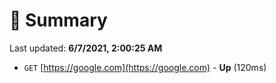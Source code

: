 # 📖 Summary
Last updated: **6/7/2021, 2:00:25 AM**

- `GET` [https://google.com](https://google.com) - **Up** (120ms)
